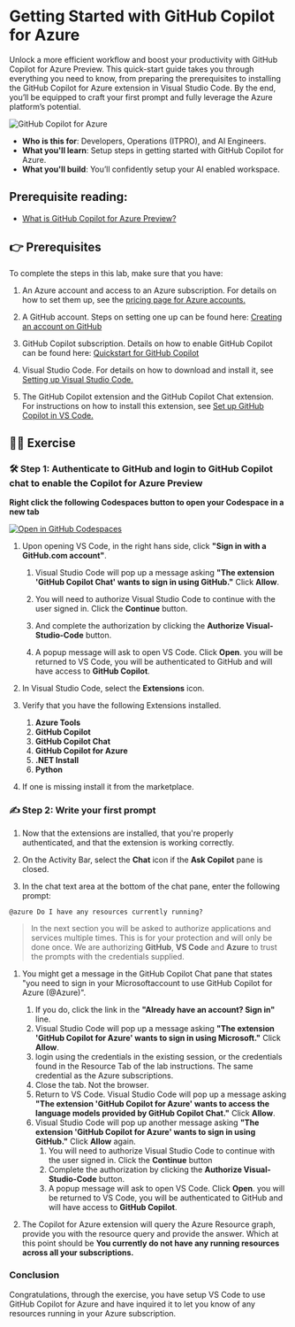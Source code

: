 # Getting Started with GitHub Copilot for Azure

Unlock a more efficient workflow and boost your productivity with GitHub Copilot for Azure Preview. This quick-start guide takes you through everything you need to know, from preparing the prerequisites to installing the GitHub Copilot for Azure extension in Visual Studio Code. By the end, you’ll be equipped to craft your first prompt and fully leverage the Azure platform’s potential.


![GitHub Copilot for Azure](./images/intro.gif "GitHub Copilot for Azure")
 
 
</header>

- **Who is this for**: Developers, Operations (ITPRO), and AI Engineers.
- **What you'll learn**: Setup steps in getting started with GitHub Copilot for Azure.
- **What you'll build**: You’ll confidently setup your AI enabled workspace.
 
 
## Prerequisite reading:
- [What is GitHub Copilot for Azure Preview?](https://learn.microsoft.com/azure/developer/github-copilot-azure/introduction)
 
 
## 👉 Prerequisites

To complete the steps in this lab, make sure that you have:

1. An Azure account and access to an Azure subscription. For details on how to set them up, see the [pricing page for Azure accounts.](https://azure.microsoft.com/pricing/purchase-options/azure-account)

1. A GitHub account. Steps on setting one up can be found here: [Creating an account on GitHub](https://docs.github.com/en/get-started/start-your-journey/creating-an-account-on-github)
  
1. GitHub Copilot subscription. Details on how to enable GitHub Copilot can be found here: [Quickstart for GitHub Copilot](https://docs.github.com/en/copilot/quickstart)

1. Visual Studio Code. For details on how to download and install it, see [Setting up Visual Studio Code.](https://code.visualstudio.com/docs/setup/setup-overview)

1. The GitHub Copilot extension and the GitHub Copilot Chat extension. For instructions on how to install this extension, see [Set up GitHub Copilot in VS Code.](https://marketplace.visualstudio.com/items?itemName=GitHub.copilot)
 
 
## 💪🏽 Exercise
 
 
### 🛠 Step 1: Authenticate to GitHub and login to GitHub Copilot chat to enable the Copilot for Azure Preview

**Right click the following Codespaces button to open your Codespace in a new tab**

[![Open in GitHub Codespaces](https://github.com/codespaces/badge.svg)](https://codespaces.new/microsoft/Mastering-GitHub-Copilot-for-Paired-Programming)

1. Upon opening  VS Code, in the right hans side, click **"Sign in with a GitHub.com account"**.

    1. Visual Studio Code will pop up a message asking **"The extension 'GitHub Copilot Chat' wants to sign in using GitHub."** Click **Allow**.

    1. You will need to authorize Visual Studio Code to continue with the user signed in. Click the **Continue** button.

    1. And complete the authorization by clicking the **Authorize Visual-Studio-Code** button.

    1. A popup message will ask to open VS Code.  Click **Open**. you will be returned to VS Code, you will be authenticated to GitHub and will have access to **GitHub Copilot**.


1. In Visual Studio Code, select the **Extensions** icon.
   
1. Verify that you have the following Extensions installed.
    1. **Azure Tools**
    1. **GitHub Copilot**
    1. **GitHub Copilot Chat**
    1. **GitHub Copilot for Azure**
    1. **.NET Install**
    1. **Python**
   
1. If one is missing install it from the marketplace.

### ✍️ Step 2: Write your first prompt

1. Now that the extensions are installed, that you're properly authenticated, and that the extension is working correctly.

1. On the Activity Bar, select the **Chat** icon if the **Ask Copilot** pane is closed.

1. In the chat text area at the bottom of the chat pane, enter the following prompt:

```prompt
@azure Do I have any resources currently running?
```
> In the next section you will be asked to authorize applications and services multiple times.  This is for your protection and will only be done once.  We are authorizing **GitHub**, **VS Code** and **Azure** to trust the prompts with the credentials supplied.

1. You might get a message in the GitHub Copilot Chat pane that states "you need to sign in your Microsoftaccount to use GitHub Copilot for Azure (@Azure)".

    1. If you do, click the link in the **"Already have an account? Sign in"** line.
    1. Visual Studio Code will pop up a message asking **"The extension 'GitHub Copilot for Azure' wants to sign in using Microsoft."** Click **Allow**.
    1. login using the credentials in the existing session, or the credentials found in the Resource Tab of the lab instructions. The same credential as the Azure subscriptions.
    1. Close the tab.  Not the browser.
    1. Return to VS Code. Visual Studio Code will pop up a message asking **"The extension 'GitHub Copilot for Azure' wants to access the language models provided by GitHub Copilot Chat."** Click **Allow**.
    1. Visual Studio Code will pop up another message asking **"The extension 'GitHub Copilot for Azure' wants to sign in using GitHub."** Click **Allow** again.
        1. You will need to authorize Visual Studio Code to continue with the user signed in. Click the **Continue** button
        1. Complete the authorization by clicking the **Authorize Visual-Studio-Code** button.
        1. A popup message will ask to open VS Code.  Click **Open**. you will be returned to VS Code, you will be authenticated to GitHub and will have access to **GitHub Copilot**.

1. The Copilot for Azure extension will query the Azure Resource graph, provide you with the resource query and provide the answer.  Which at this point should be **You currently do not have any running resources across all your subscriptions.**

### Conclusion

Congratulations, through the exercise, you have setup VS Code to use GitHub Copilot for Azure and have inquired it to let you know of any resources running in your Azure subscription.
